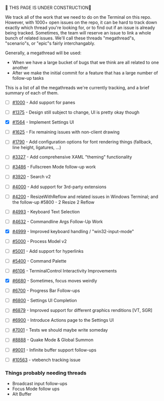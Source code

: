 
🚧 THIS PAGE IS UNDER CONSTRUCTION🚧

We track all of the work that we need to do on the Terminal on this repo. However, with 1000+ open issues on the repo, it can be hard to track down exactly which thread you're looking for, or to find out if an issue is already being tracked. Sometimes, the team will reserve an issue to link a whole bunch of related issues. We'll call these threads "megathread"s, "scenario"s, or "epic"s fairly interchangably.

Generally, a megathread will be used:
* When we have a large bucket of bugs that we think are all related to one another
* After we make the initial commit for a feature that has a large number of follow-up tasks

This is a list of all the megathreads we're currently tracking, and a brief summary of each of them.

* [ ] [#1000] - Add support for panes
* [ ] [#1375] - Design still subject to change, UI is pretty okay though
* [x] [#1564] - Implement Settings UI
* [ ] [#1625] - Fix remaining issues with non-client drawing
* [ ] [#1790] - Add configuration options for font rendering things (fallback, line height, ligatures, ...)
* [ ] [#3327] - Add comprehensive XAML "theming" functionality
* [ ] [#3486] - Fullscreen Mode follow-up work
* [ ] [#3920] - Search v2
* [ ] [#4000] - Add support for 3rd-party extensions
* [ ] [#4200] - ResizeWithReflow and related issues in Windows Terminal; and the follow-up #5800 - 2 Resize 2 Reflow
* [ ] [#4993] - Keyboard Text Selection
* [ ] [#4632] - Commandline Args Follow-Up Work
* [x] [#4999] - Improved keyboard handling / "win32-input-mode"
* [ ] [#5000] - Process Model v2
* [ ] [#5001] - Add support for hyperlinks
* [ ] [#5400] - Command Palette
* [ ] [#6106] - TerminalControl Interactivity Improvements
* [x] [#6680] - Sometimes, focus moves weirdly
* [ ] [#6700] - Progress Bar Follow-ups
* [ ] [#6800] - Settings UI Completion
* [ ] [#6879] - Improved support for different graphics renditions [VT, SGR]
* [ ] [#6900] - Introduce Actions page to the Settings UI
* [ ] [#7001] - Tests we should maybe write someday
* [ ] [#8888] - Quake Mode & Global Summon
* [ ] [#9001] - Infinite buffer support follow-ups
* [ ] [#10563] - vtebench tracking issue 


### Things probably needing threads

* Broadcast input follow-ups
* Focus Mode follow ups
* Alt Buffer

[#1000]: https://github.com/microsoft/terminal/issues/1000
[#1375]: https://github.com/microsoft/terminal/issues/1375
[#1564]: https://github.com/microsoft/terminal/issues/1564
[#1625]: https://github.com/microsoft/terminal/issues/1625
[#1790]: https://github.com/microsoft/terminal/issues/1790
[#3327]: https://github.com/microsoft/terminal/issues/3327
[#3486]: https://github.com/microsoft/terminal/issues/3486
[#3920]: https://github.com/microsoft/terminal/issues/3920
[#4000]: https://github.com/microsoft/terminal/issues/4000
[#4200]: https://github.com/microsoft/terminal/issues/4200
[#4993]: https://github.com/microsoft/terminal/issues/4993
[#4632]: https://github.com/microsoft/terminal/issues/4632
[#4999]: https://github.com/microsoft/terminal/issues/4999
[#5000]: https://github.com/microsoft/terminal/issues/5000
[#5001]: https://github.com/microsoft/terminal/issues/5001
[#5400]: https://github.com/microsoft/terminal/issues/5400
[#6106]: https://github.com/microsoft/terminal/issues/6106
[#6680]: https://github.com/microsoft/terminal/issues/6680
[#6700]: https://github.com/microsoft/terminal/issues/6700
[#6800]: https://github.com/microsoft/terminal/issues/6800
[#6879]: https://github.com/microsoft/terminal/issues/6879
[#6900]: https://github.com/microsoft/terminal/issues/6900
[#7001]: https://github.com/microsoft/terminal/issues/7001
[#8888]: https://github.com/microsoft/terminal/issues/8888
[#9001]: https://github.com/microsoft/terminal/issues/9001
[#10563]: https://github.com/microsoft/terminal/issues/10563
